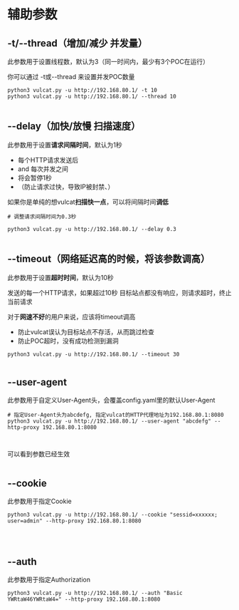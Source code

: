 # 辅助参数

## -t/--thread（增加/减少 并发量）

此参数用于设置线程数，默认为3（同一时间内，最少有3个POC在运行）

你可以通过 -t或--thread 来设置并发POC数量

```
python3 vulcat.py -u http://192.168.80.1/ -t 10
python3 vulcat.py -u http://192.168.80.1/ --thread 10
```

<figure><img src="../../../../../static/imgs/usage/usage_03-1-2.png" alt=""><figcaption></figcaption></figure>

## --delay（加快/放慢 扫描速度）

此参数用于设置**请求间隔时间**，默认为1秒
* 每个HTTP请求发送后
* and 每次并发之间
* 将会暂停1秒
* （防止请求过快，导致IP被封禁、）

如果你是单纯的想vulcat**扫描快一点**，可以将间隔时间**调低**

```
# 调整请求间隔时间为0.3秒

python3 vulcat.py -u http://192.168.80.1/ --delay 0.3
```

<figure><img src="../../../../../static/imgs/usage/usage_03-2-2.png" alt=""><figcaption></figcaption></figure>

## --timeout（网络延迟高的时候，将该参数调高）

此参数用于设置**超时时间**，默认为10秒

发送的每一个HTTP请求，如果超过10秒 目标站点都没有响应，则请求超时，终止当前请求

对于**网速不好**的用户来说，应该将timeout调高
* 防止vulcat误认为目标站点不存活，从而跳过检查
* 防止POC超时，没有成功检测到漏洞

```
python3 vulcat.py -u http://192.168.80.1/ --timeout 30
```

<figure><img src="../../../../../static/imgs/usage/usage_03-3-1.png" alt=""><figcaption></figcaption></figure>

## --user-agent

此参数用于自定义User-Agent头，会覆盖config.yaml里的默认User-Agent

```
# 指定User-Agent头为abcdefg, 指定vulcat的HTTP代理地址为192.168.80.1:8080
python3 vulcat.py -u http://192.168.80.1/ --user-agent "abcdefg" --http-proxy 192.168.80.1:8080
```

<figure><img src="../../../../../static/imgs/usage/usage_03-4-1.png" alt=""><figcaption></figcaption></figure>

<figure><img src="../../../../../static/imgs/usage/usage_03-4-2.png" alt=""><figcaption></figcaption></figure>

可以看到参数已经生效

<figure><img src="../../../../../static/imgs/usage/usage_03-4-3.png" alt=""><figcaption></figcaption></figure>

## --cookie

此参数用于指定Cookie

```
python3 vulcat.py -u http://192.168.80.1/ --cookie "sessid=xxxxxx; user=admin" --http-proxy 192.168.80.1:8080
```

<figure><img src="../../../../../static/imgs/usage/usage_03-5-1.png" alt=""><figcaption></figcaption></figure>

<figure><img src="../../../../../static/imgs/usage/usage_03-5-2.png" alt=""><figcaption></figcaption></figure>

<figure><img src="../../../../../static/imgs/usage/usage_03-5-3.png" alt=""><figcaption></figcaption></figure>

## --auth

此参数用于指定Authorization

```
python3 vulcat.py -u http://192.168.80.1/ --auth "Basic YWRtaW46YWRtaW4=" --http-proxy 192.168.80.1:8080
```

<figure><img src="../../../../../static/imgs/usage/usage_03-6-1.png" alt=""><figcaption></figcaption></figure>

<figure><img src="../../../../../static/imgs/usage/usage_03-6-2.png" alt=""><figcaption></figcaption></figure>

<figure><img src="../../../../../static/imgs/usage/usage_03-6-3.png" alt=""><figcaption></figcaption></figure>

